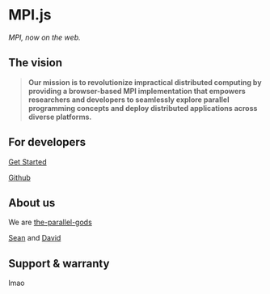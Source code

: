 # MPI.js

_MPI, now on the web._

## The vision

> **Our mission is to revolutionize impractical distributed computing by providing a browser-based MPI implementation that empowers researchers and developers to seamlessly explore parallel programming concepts and deploy distributed applications across diverse platforms.**

## For developers

[Get Started](get-started)

<!-- {% embed url="https://github.com/the-parallel-gods/mpi.js" %} -->
[Github](https://github.com/the-parallel-gods/mpi.js)

## About us

We are [the-parallel-gods](https://github.com/the-parallel-gods)

[Sean](https://github.com/SeanSun6814) and [David](https://github.com/1CoolDavid)

## Support & warranty

lmao

